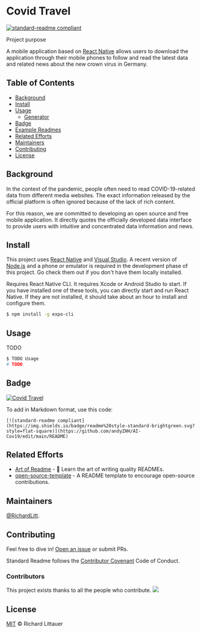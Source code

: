 # Covid Travel

[![standard-readme compliant](https://img.shields.io/badge/readme%20style-standard-brightgreen.svg?style=flat-square)](https://github.com/andyZHH/AI-Cov19/edit/main/README)

Project purpose

A mobile application based on [React Native](https://reactnative.dev/) allows users to download the application through their mobile phones to follow and read the latest data and related news about the new crown virus in Germany.


## Table of Contents

- [Background](#background)
- [Install](#install)
- [Usage](#usage)
	- [Generator](#generator)
- [Badge](#badge)
- [Example Readmes](#example-readmes)
- [Related Efforts](#related-efforts)
- [Maintainers](#maintainers)
- [Contributing](#contributing)
- [License](#license)

## Background

In the context of the pandemic, people often need to read COVID-19-related data from different media websites. The exact information released by the official platform is often ignored because of the lack of rich content.

For this reason, we are committed to developing an open source and free mobile application. It directly quotes the officially developed data interface to provide users with intuitive and concentrated data information and news.


## Install

This project uses [React Native](https://reactnative.dev/) and [Visual Studio](https://visualstudio.microsoft.com/de/downloads/). A recent version of [Node.js](https://nodejs.org/en/) and a phone or emulator is required in the development phase of this project. Go check them out if you don't have them locally installed.

Requires React Native CLI. It requires Xcode or Android Studio to start. If you have installed one of these tools, you can directly start and run React Native. If they are not installed, it should take about an hour to install and configure them.

```sh
$ npm install -g expo-cli
```

## Usage

TODO

```sh
$ TODO Usage
# TODO
```

## Badge

[![Covid Travel](https://img.shields.io/badge/readme%20style-standard-brightgreen.svg?style=flat-square)](https://github.com/RichardLitt/standard-readme)

To add in Markdown format, use this code:

```
[![standard-readme compliant](https://img.shields.io/badge/readme%20style-standard-brightgreen.svg?style=flat-square)](https://github.com/andyZHH/AI-Cov19/edit/main/README)
```


## Related Efforts

- [Art of Readme](https://github.com/noffle/art-of-readme) - 💌 Learn the art of writing quality READMEs.
- [open-source-template](https://github.com/davidbgk/open-source-template/) - A README template to encourage open-source contributions.

## Maintainers

[@RichardLitt](https://github.com/RichardLitt).

## Contributing

Feel free to dive in! [Open an issue](https://github.com/RichardLitt/standard-readme/issues/new) or submit PRs.

Standard Readme follows the [Contributor Covenant](http://contributor-covenant.org/version/1/3/0/) Code of Conduct.

### Contributors

This project exists thanks to all the people who contribute. 
<a href="https://github.com/RichardLitt/standard-readme/graphs/contributors"><img src="https://opencollective.com/standard-readme/contributors.svg?width=890&button=false" /></a>


## License

[MIT](LICENSE) © Richard Littauer
